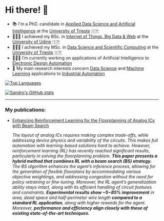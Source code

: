 
# Hi there! 👋

- 📚 I'm a PhD. candidate in [Applied Data Science and Artificial Intelligence](https://phd.units.it/en/dot21l8ayp) at the [University of Trieste](https://portale.units.it/it) 🇮🇹
- 👨🏽‍🏫 I achieved my BSc. in [Internet of Things, Big Data & Web](https://www.uniud.it/it/didattica/corsi/area-scientifica/scienze-matematiche-informatiche-multimediali-fisiche/laurea/internet-of-things-big-data-web/corso/internet-of-things-big-data-web) at the [University of Udine](https://www.uniud.it/it) 🇮🇹
- 👨🏽‍🎓 I achieved my MSc. in [Data Science and Scientific Computing](https://dssc.units.it/) at the [University of Trieste](https://portale.units.it/it) 🇮🇹
- 👨🏽‍💻 I’m currently working on applications of Artificial Intelligence to [Electronic Design Automation](https://en.wikipedia.org/wiki/Electronic_design_automation)
- 🔭 My main research interests concern [Data Science](https://en.wikipedia.org/wiki/Data_science) and [Machine Learning](https://en.wikipedia.org/wiki/Machine_learning) applications to [Industrial Automation](https://en.wikipedia.org/wiki/Automation)

[![Top Languages](https://github-readme-stats-sigma-five.vercel.app/api/top-langs/?username=5JDR&layout=compact&show_icons=true&theme=dracula&exclude_lang=html)](https://github.com/5JDR/github-readme-stats)


[![Sandro's GitHub stats](https://github-readme-stats-sigma-five.vercel.app/api?username=5JDR&layout=compact&show_icons=true&theme=dracula&hide=issues)](https://github.com/5JDR/github-readme-stats)
___
### My publications:
- [Enhancing Reinforcement Learning for the Floorplanning of Analog ICs with Beam Search](https://ieeexplore.ieee.org/document/11092015)
  
  _The layout of analog ICs requires making complex trade-offs, while addressing device physics and variability of the circuits. This makes full automation with learning-based solutions hard to achieve. However, reinforcement learning (RL) has recently reached significant results, particularly in solving the floorplanning problem. **This paper presents a hybrid method that combines RL with a beam search (BS) strategy.** The BS algorithm enhances the agent’s inference process, allowing for the generation of flexible floorplans by accommodating various objective weightings, and addressing congestion without the need for policy retraining or fine-tuning. Moreover, the RL agent’s generalization ability stays intact, along with its efficient handling of circuit features and constraints. **Experimental results show ~5−85% improvement** in area, dead space and half-perimeter wire length **compared to a standard RL application**, along with higher rewards for the agent. Moreover, **performance and efficiency align closely with those of existing state-of-the-art techniques.**_
